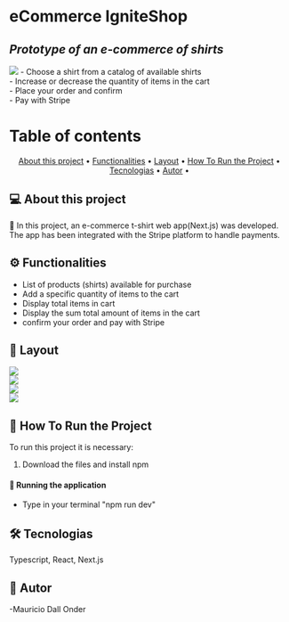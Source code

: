 # eCommerce IgniteShop
## _Prototype of an e-commerce of shirts_

<img src="https://img.shields.io/badge/build-passing-brightgreen"/>
- Choose a shirt from a catalog of available shirts
<br> 
- Increase or decrease the quantity of items in the cart
 <br> 
- Place your order and confirm
 <br> 
- Pay with Stripe

Table of contents
=================
<p align="center">
 <a href="#-about-this-project">About this project</a> •
 <a href="#-Functionalities">Functionalities</a> • 
 <a href="#-layout">Layout</a> • 
 <a href="#-how-to-run-the-project">How To Run the Project</a> • 
 <a href="#-tecnologias">Tecnologias</a> • 
 <a href="#-autor">Autor</a> • 
</p>


## 💻 About this project
🚀 In this project, an e-commerce t-shirt web app(Next.js) was developed. The app has been integrated with the Stripe platform to handle payments.

## ⚙️ Functionalities
- List of products (shirts) available for purchase
- Add a specific quantity of items to the cart
- Display total items in cart
- Display the sum total amount of items in the cart
- confirm your order and pay with Stripe

## 🎨 Layout

<img src="https://firebasestorage.googleapis.com/v0/b/chat-dos-otarios.appspot.com/o/Captura%20de%20Tela%202023-02-20%20a%CC%80s%2018.59.19.png?alt=media&token=1ccbe30c-e685-48a9-88ea-45159f0f8734" />
<br/>
<img src="https://firebasestorage.googleapis.com/v0/b/chat-dos-otarios.appspot.com/o/Captura%20de%20Tela%202023-02-20%20a%CC%80s%2018.59.29.png?alt=media&token=fd911194-19cb-4a7b-9097-a399dd0acafa" />
<br/>
<img src="https://firebasestorage.googleapis.com/v0/b/chat-dos-otarios.appspot.com/o/stripe.png?alt=media&token=2ce64f93-0427-453c-9c02-5d7f4e1fb553" />
<br/>
<img src="https://firebasestorage.googleapis.com/v0/b/chat-dos-otarios.appspot.com/o/Captura%20de%20Tela%202023-02-20%20a%CC%80s%2019.01.50.png?alt=media&token=df4db3bd-de8e-48d9-b775-34a0324916ae" />


## 🚀 How To Run the Project
To run this project it is necessary:

1. Download the files and install npm

#### 🧭 Running the application

- Type in your terminal "npm run dev"

## 🛠 Tecnologias
Typescript, React, Next.js

## 🦸 Autor
-Mauricio Dall Onder

 
